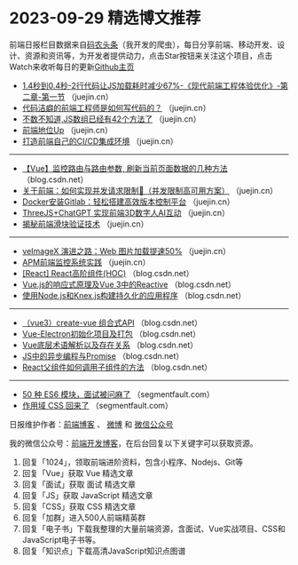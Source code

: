 # 2023-09-29 精选博文推荐

前端日报栏目数据来自[码农头条](http://toutiao.qdkfweb.cn/)（我开发的爬虫），每日分享前端、移动开发、设计、资源和资讯等，为开发者提供动力，点击Star按钮来关注这个项目，点击Watch来收听每日的更新[Github主页](https://github.com/kujian/frontendDaily)
* [1.4秒到0.4秒-2行代码让JS加载耗时减少67%-《现代前端工程体验优化》-第二章-第一节](https://juejin.cn/post/7274889579076108348) （juejin.cn）
* [代码洁癖的前端工程师是如何写代码的？](https://juejin.cn/post/7282666723916070949) （juejin.cn）
* [不数不知道,JS数组已经有42个方法了](https://juejin.cn/post/7283377140199915583) （juejin.cn）
* [前端地位Up](https://juejin.cn/post/7283642910301192244) （juejin.cn）
* [打造前端自己的CI/CD集成环境](https://juejin.cn/post/7283313953382727741) （juejin.cn）

***
* [【Vue】监控路由与路由参数, 刷新当前页面数据的几种方法](https://blog.csdn.net/libusi001/article/details/133343443) （blog.csdn.net）
* [关于前端：如何实现并发请求限制🚫（并发限制高可用方案）](https://juejin.cn/post/7282733743910731833) （juejin.cn）
* [Docker安装Gitlab：轻松搭建高效版本控制平台](https://juejin.cn/post/7282692942719926330) （juejin.cn）
* [ThreeJS+ChatGPT 实现前端3D数字人AI互动](https://juejin.cn/post/7282994347988418619) （juejin.cn）
* [揭秘前端滑块验证技术](https://juejin.cn/post/7282962960212344893) （juejin.cn）

***
* [veImageX 演进之路：Web 图片加载提速50%](https://juejin.cn/post/7282889267029147709) （juejin.cn）
* [APM前端监控系统实践](https://juejin.cn/post/7282994347988582459) （juejin.cn）
* [[React] React高阶组件(HOC)](https://blog.csdn.net/qq_43141726/article/details/132922199) （blog.csdn.net）
* [Vue.js的响应式原理及Vue 3中的Reactive](https://blog.csdn.net/DqRuby/article/details/133367056) （blog.csdn.net）
* [使用Node.js和Knex.js构建持久化的应用程序](https://blog.csdn.net/DevPhantom/article/details/133366334) （blog.csdn.net）

***
* [（vue3）create-vue 组合式API](https://blog.csdn.net/weixin_66549669/article/details/133383888) （blog.csdn.net）
* [Vue-Electron初始化项目及打包](https://blog.csdn.net/qq_36324958/article/details/133301991) （blog.csdn.net）
* [Vue底层术语解析以及存在关系](https://blog.csdn.net/qq_43775179/article/details/132804810) （blog.csdn.net）
* [JS中的异步编程与Promise](https://blog.csdn.net/weixin_52898349/article/details/133344007) （blog.csdn.net）
* [React父组件如何调用子组件的方法](https://blog.csdn.net/SVIPCODE/article/details/133366324) （blog.csdn.net）

***
* [50 种 ES6 模块，面试被问麻了](https://segmentfault.com/a/1190000044202083) （segmentfault.com）
* [作用域 CSS 回来了](https://segmentfault.com/a/1190000044260636) （segmentfault.com）

日报维护作者：[前端博客](https://qdkfweb.cn/) 、 [微博](http://weibo.com/kujian) 和 [微信公众号](https://open.weixin.qq.com/qr/code?username=caibaojian_com)

我的微信公众号：[前端开发博客](https://open.weixin.qq.com/qr/code?username=caibaojian_com)，在后台回复以下关键字可以获取资源。

1. 回复「1024」，领取前端进阶资料，包含小程序、Nodejs、Git等
2. 回复「Vue」获取 Vue 精选文章
3. 回复「面试」获取 面试 精选文章
4. 回复「JS」获取 JavaScript 精选文章
5. 回复「CSS」获取 CSS 精选文章
6. 回复「加群」进入500人前端精英群
7. 回复「电子书」下载我整理的大量前端资源，含面试、Vue实战项目、CSS和JavaScript电子书等。
8. 回复「知识点」下载高清JavaScript知识点图谱